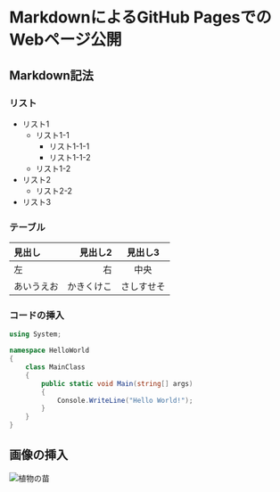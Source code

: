 # MarkdownによるGitHub PagesでのWebページ公開

## Markdown記法

### リスト
- リスト1
    - リスト1-1
        - リスト1-1-1
        - リスト1-1-2
    - リスト1-2
- リスト2
    - リスト2-2
- リスト3

### テーブル
|見出し|見出し2|見出し3|
|:--|--:|:--:|
|左|右|中央|
|あいうえお|かきくけこ|さしすせそ|

### コードの挿入

```cs
using System;

namespace HelloWorld
{
    class MainClass
    {
        public static void Main(string[] args)
        {
            Console.WriteLine("Hello World!");
        }
    }
}
```

## 画像の挿入
![植物の苗](https://github.com/himanago/github-pages-sample/images/syokubutsu_nae.png)
